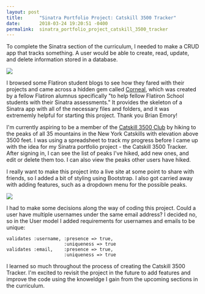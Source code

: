 ```yaml
---
layout: post
title:      "Sinatra Portfolio Project: Catskill 3500 Tracker"
date:       2018-03-24 19:20:51 -0400
permalink:  sinatra_portfolio_project_catskill_3500_tracker
---
```



To complete the Sinatra section of the curriculum, I needed to make a CRUD app that tracks something. A user would be able to create, read, update, and delete information stored in a database. 

![](https://i.imgur.com/0xrhrYJ.jpg)

I browsed some Flatiron student blogs to see how they fared with their projects and came across a hidden gem called [Corneal](https://github.com/thebrianemory/corneal), which was created by a fellow Flatiron alumnus specifically "to help fellow Flatiron School students with their Sinatra assessments." It provides the skeleton of a Sinatra app with all of the necessary files and folders, and it was extrememly helpful for starting this project. Thank you Brian Emory!

I'm currently aspiring to be a member of the [Catskill 3500 Club](http://catskill-3500-club.org/) by hiking to the peaks of all 35 mountains in the New York Catskills with elevation above 3500 feet. I was using a spreadsheet to track my progress before I came up with the idea for my Sinatra portfolio project - the Catskill 3500 Tracker. After signing in, I can see the list of peaks I've hiked, add new ones, and edit or delete them too. I can also view the peaks other users have hiked. 

I really want to make this project into a live site at some point to share with friends, so I added a bit of styling using Bootstrap. I also got carried away with adding features, such as a dropdown menu for the possible peaks. 

![](https://media.giphy.com/media/3PyvQJONLWa58U2WzP/giphy.gif)

I had to make some decisions along the way of coding this project. Could a user have multiple usernames under the same email address? I decided no, so in the User model I added requirements for usernames and emails to be unique:

```
validates :username, :presence => true, 
                     :uniqueness => true
validates :email,    :presence => true,
                     :uniqueness => true
```

I learned so much throughout the process of creating the Catskill 3500 Tracker. I'm excited to revisit the project in the future to add features and improve the code using the knoweldge I gain from the upcoming sections in the curriculum. 

